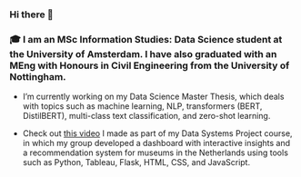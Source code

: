### Hi there 👋

<!--
**martaaliu/martaaliu** is a ✨ _special_ ✨ repository because its `README.md` (this file) appears on your GitHub profile.

Here are some ideas to get you started:

- 🔭 I’m currently working on ...
- 🌱 I’m currently learning ...
- 👯 I’m looking to collaborate on ...
- 🤔 I’m looking for help with ...
- 💬 Ask me about ...
- 📫 How to reach me: ...
- 😄 Pronouns: ...
- ⚡ Fun fact: ...
-->

### 🎓 I am an MSc Information Studies: Data Science student at the University of Amsterdam. I have also graduated with an MEng with Honours in Civil Engineering from the University of Nottingham.

- I’m currently working on my Data Science Master Thesis, which deals with topics such as machine learning, NLP, transformers (BERT, DistilBERT), multi-class text classification, and zero-shot learning. 

- Check out [this video](https://www.youtube.com/watch?v=CRucZhapiLc) I made as part of my Data Systems Project course, in which my group developed a dashboard with interactive insights and a recommendation system for museums in the Netherlands using tools such as Python, Tableau, Flask, HTML, CSS, and JavaScript.

<!-- ![Top Langs](https://github-readme-stats.vercel.app/api/top-langs/?username=martaaliu&theme=default) -->
